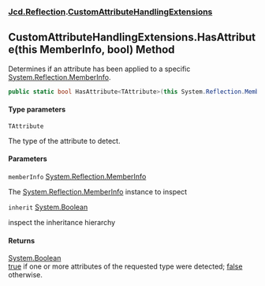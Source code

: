 ### [Jcd.Reflection](Jcd.Reflection.md 'Jcd.Reflection').[CustomAttributeHandlingExtensions](CustomAttributeHandlingExtensions.md 'Jcd.Reflection.CustomAttributeHandlingExtensions')

## CustomAttributeHandlingExtensions.HasAttribute<TAttribute>(this MemberInfo, bool) Method

Determines if an attribute has been applied to a
specific [System.Reflection.MemberInfo](https://docs.microsoft.com/en-us/dotnet/api/System.Reflection.MemberInfo 'System.Reflection.MemberInfo').

```csharp
public static bool HasAttribute<TAttribute>(this System.Reflection.MemberInfo memberInfo, bool inherit=false);
```

#### Type parameters

<a name='Jcd.Reflection.CustomAttributeHandlingExtensions.HasAttribute_TAttribute_(thisSystem.Reflection.MemberInfo,bool).TAttribute'></a>

`TAttribute`

The type of the attribute to detect.

#### Parameters

<a name='Jcd.Reflection.CustomAttributeHandlingExtensions.HasAttribute_TAttribute_(thisSystem.Reflection.MemberInfo,bool).memberInfo'></a>

`memberInfo` [System.Reflection.MemberInfo](https://docs.microsoft.com/en-us/dotnet/api/System.Reflection.MemberInfo 'System.Reflection.MemberInfo')

The [System.Reflection.MemberInfo](https://docs.microsoft.com/en-us/dotnet/api/System.Reflection.MemberInfo 'System.Reflection.MemberInfo')
instance to inspect

<a name='Jcd.Reflection.CustomAttributeHandlingExtensions.HasAttribute_TAttribute_(thisSystem.Reflection.MemberInfo,bool).inherit'></a>

`inherit` [System.Boolean](https://docs.microsoft.com/en-us/dotnet/api/System.Boolean 'System.Boolean')

inspect the inheritance hierarchy

#### Returns

[System.Boolean](https://docs.microsoft.com/en-us/dotnet/api/System.Boolean 'System.Boolean')  
[true](https://docs.microsoft.com/en-us/dotnet/csharp/language-reference/builtin-types/bool 'https://docs.microsoft.com/en-us/dotnet/csharp/language-reference/builtin-types/bool')
if one or more attributes of the requested type were
detected; [false](https://docs.microsoft.com/en-us/dotnet/csharp/language-reference/builtin-types/bool 'https://docs.microsoft.com/en-us/dotnet/csharp/language-reference/builtin-types/bool')
otherwise.